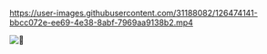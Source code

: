 https://user-images.githubusercontent.com/31188082/126474141-bbcc072e-ee69-4e38-8abf-7969aa9138b2.mp4

![:eyes:](https://komarev.com/ghpvc/?username=TheOnlyGhostwolf&color=green)
